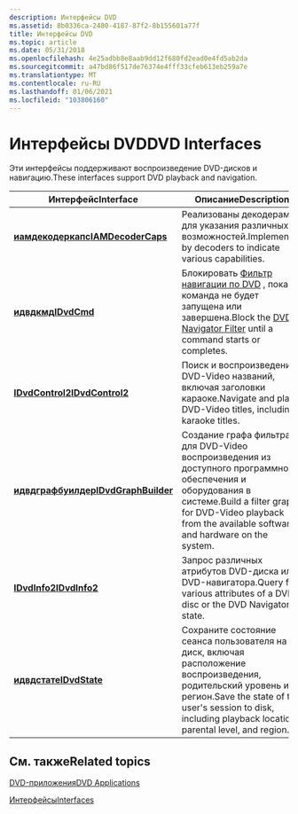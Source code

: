```yaml
---
description: Интерфейсы DVD
ms.assetid: 8b0336ca-2480-4187-87f2-8b155601a77f
title: Интерфейсы DVD
ms.topic: article
ms.date: 05/31/2018
ms.openlocfilehash: 4e25adbb8e8aab9dd12f680fd2ead0e4fd5ab2da
ms.sourcegitcommit: a47bd86f517de76374e4fff33cfeb613eb259a7e
ms.translationtype: MT
ms.contentlocale: ru-RU
ms.lasthandoff: 01/06/2021
ms.locfileid: "103806160"
---
```

# <a name="dvd-interfaces"></a><span data-ttu-id="d44ba-103">Интерфейсы DVD</span><span class="sxs-lookup"><span data-stu-id="d44ba-103">DVD Interfaces</span></span>

<span data-ttu-id="d44ba-104">Эти интерфейсы поддерживают воспроизведение DVD-дисков и навигацию.</span><span class="sxs-lookup"><span data-stu-id="d44ba-104">These interfaces support DVD playback and navigation.</span></span>



| <span data-ttu-id="d44ba-105">Интерфейс</span><span class="sxs-lookup"><span data-stu-id="d44ba-105">Interface</span></span>                                    | <span data-ttu-id="d44ba-106">Описание</span><span class="sxs-lookup"><span data-stu-id="d44ba-106">Description</span></span>                                                                                            |
|----------------------------------------------|--------------------------------------------------------------------------------------------------------|
| [<span data-ttu-id="d44ba-107">**иамдекодеркапс**</span><span class="sxs-lookup"><span data-stu-id="d44ba-107">**IAMDecoderCaps**</span></span>](/windows/desktop/api/Strmif/nn-strmif-iamdecodercaps)     | <span data-ttu-id="d44ba-108">Реализованы декодерами для указания различных возможностей.</span><span class="sxs-lookup"><span data-stu-id="d44ba-108">Implemented by decoders to indicate various capabilities.</span></span>                                              |
| [<span data-ttu-id="d44ba-109">**идвдкмд**</span><span class="sxs-lookup"><span data-stu-id="d44ba-109">**IDvdCmd**</span></span>](/windows/desktop/api/Strmif/nn-strmif-idvdcmd)                   | <span data-ttu-id="d44ba-110">Блокировать [Фильтр навигации по DVD](dvd-navigator-filter.md) , пока команда не будет запущена или завершена.</span><span class="sxs-lookup"><span data-stu-id="d44ba-110">Block the [DVD Navigator Filter](dvd-navigator-filter.md) until a command starts or completes.</span></span>        |
| [<span data-ttu-id="d44ba-111">**IDvdControl2**</span><span class="sxs-lookup"><span data-stu-id="d44ba-111">**IDvdControl2**</span></span>](/windows/desktop/api/Strmif/nn-strmif-idvdcontrol2)         | <span data-ttu-id="d44ba-112">Поиск и воспроизведение DVD-Video названий, включая заголовки караоке.</span><span class="sxs-lookup"><span data-stu-id="d44ba-112">Navigate and play DVD-Video titles, including karaoke titles.</span></span>                                          |
| [<span data-ttu-id="d44ba-113">**идвдграфбуилдер**</span><span class="sxs-lookup"><span data-stu-id="d44ba-113">**IDvdGraphBuilder**</span></span>](/windows/desktop/api/Strmif/nn-strmif-idvdgraphbuilder) | <span data-ttu-id="d44ba-114">Создание графа фильтра для DVD-Video воспроизведения из доступного программного обеспечения и оборудования в системе.</span><span class="sxs-lookup"><span data-stu-id="d44ba-114">Build a filter graph for DVD-Video playback from the available software and hardware on the system.</span></span>    |
| [<span data-ttu-id="d44ba-115">**IDvdInfo2**</span><span class="sxs-lookup"><span data-stu-id="d44ba-115">**IDvdInfo2**</span></span>](/windows/desktop/api/Strmif/nn-strmif-idvdinfo2)               | <span data-ttu-id="d44ba-116">Запрос различных атрибутов DVD-диска или DVD-навигатора.</span><span class="sxs-lookup"><span data-stu-id="d44ba-116">Query for various attributes of a DVD disc or the DVD Navigator's state.</span></span>                               |
| [<span data-ttu-id="d44ba-117">**идвдстате**</span><span class="sxs-lookup"><span data-stu-id="d44ba-117">**IDvdState**</span></span>](/windows/desktop/api/Strmif/nn-strmif-idvdstate)               | <span data-ttu-id="d44ba-118">Сохраните состояние сеанса пользователя на диск, включая расположение воспроизведения, родительский уровень и регион.</span><span class="sxs-lookup"><span data-stu-id="d44ba-118">Save the state of the user's session to disk, including playback location, parental level, and region.</span></span> |



 

## <a name="related-topics"></a><span data-ttu-id="d44ba-119">См. также</span><span class="sxs-lookup"><span data-stu-id="d44ba-119">Related topics</span></span>

<dl> <dt>

[<span data-ttu-id="d44ba-120">DVD-приложения</span><span class="sxs-lookup"><span data-stu-id="d44ba-120">DVD Applications</span></span>](dvd-applications.md)
</dt> <dt>

[<span data-ttu-id="d44ba-121">Интерфейсы</span><span class="sxs-lookup"><span data-stu-id="d44ba-121">Interfaces</span></span>](interfaces.md)
</dt> </dl>

 

 



